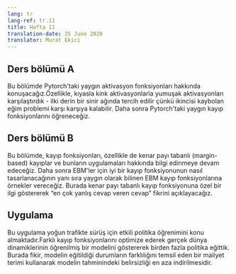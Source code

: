 ```yaml
---
lang: tr
lang-ref: tr.11
title: Hafta 11
translation-date: 25 June 2020
translator: Murat Ekici
---
```



## Ders bölümü A

Bu bölümde Pytorch'taki yaygın aktivasyon fonksiyonları hakkında konuşacağız.Özellikle, kıyasla kink aktivasyonlarla yumuşak aktivasyonları karşılaştırdık - ilki derin bir sinir ağında tercih edilir çünkü ikincisi kaybolan eğim problemi karşı karşıya kalabilir. Daha sonra Pytorch'taki yaygın kayıp fonksiyonlarını öğreneceğiz.

<!--

## Lecture part A

In this section, we discussed about the common activation functions in Pytorch. In particular, we compared activations with kink(s) versus smooth activations - the former is preferred in a deep neural network as the latter might suffer with gradient vanishing problem. We then learned about the common loss functions in Pytorch.

-->

## Ders bölümü B

Bu bölümde, kayıp fonksiyonları, özellikle de kenar payı tabanlı (margin-based) kayıplar ve bunların uygulamaları hakkında bilgi edinmeye devam edeceğiz. Daha sonra EBM'ler için iyi bir kayıp fonksiyonunun nasıl tasarlanacağının yanı sıra yaygın olarak bilinen EBM kayıp fonksiyonlarına örnekler vereceğiz. Burada kenar payı tabanlı kayıp fonksiyonuna özel bir ilgi göstererek “en çok yanlış cevap veren cevap” fikrini açıklayacağız.

<!--
## Lecture part B

In this section, we continued to learn about loss functions - in particular, margin-based losses and their applications. We then discussed how to design a good loss function for EBMs as well as examples of well-known EBM loss functions. We gave particular attention to margin-based loss function here, as well as explaining the idea of “most offending incorrect answer.

-->

## Uygulama

Bu uygulama yoğun trafikte sürüş için etkili politika öğrenimini konu almaktadır.Farklı kayıp fonksiyonlarını optimize ederek gerçek dünya dinamiklerinin öğrenilmiş bir modelini göstererek birden fazla politika eğittik. Burada fikir, modelin eğitildiği durumların farklılığını temsil eden bir maliyet terimi kullanarak modelin tahminindeki belirsizliği en aza indirilmesidir.

<!--
## Practicum

This practicum proposed effective policy learning for driving in dense traffic. We trained multiple policies by unrolling a learned model of the real world dynamics by optimizing different cost functions. The idea is to minimize the uncertainty in the model’s prediction by introducing a cost term that represents the model’s divergence from the states it is trained on.

-->
